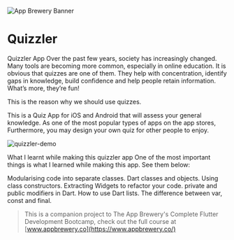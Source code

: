 ![App Brewery Banner](https://github.com/londonappbrewery/Images/blob/master/AppBreweryBanner.png)


# Quizzler
Quizzler App
Over the past few years, society has increasingly changed. Many tools are becoming more common, especially in online education. It is obvious that quizzes are one of them. They help with concentration, identify gaps in knowledge, build confidence and help people retain information. What’s more, they’re fun!

This is the reason why we should use quizzes. 

This is a Quiz App for iOS and Android that will assess your general knowledge. As one of the most popular types of apps on the app stores, Furthermore, you may design your own quiz for other people to enjoy. 

![quizzler-demo](https://user-images.githubusercontent.com/91304837/155714089-33b073dd-6609-4785-893a-4f1b4db79919.gif)

What I learnt while making this quizzler app
One of the most important things is what I learned while making this app. See them below:

Modularising code into separate classes.
Dart classes and objects.
Using class constructors.
Extracting Widgets to refactor your code.
private and public modifiers in Dart.
How to use Dart lists.
The difference between var, const and final.




>This is a companion project to The App Brewery's Complete Flutter Development Bootcamp, check out the full course at [www.appbrewery.co](https://www.appbrewery.co/)
